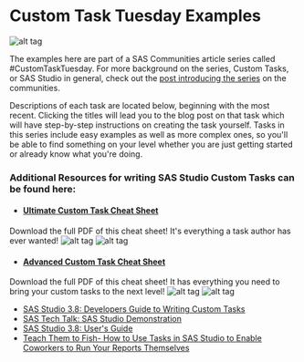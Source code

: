 # Custom Task Tuesday Examples
![alt tag](https://kntur85557.i.lithium.com/t5/image/serverpage/image-id/6482iADDEF4FC50E762AD/image-size/medium?v=1.0&px=400)

The examples here are part of a SAS Communities article series called #CustomTaskTuesday. For more background on the series, Custom Tasks, or SAS Studio in general, check out the [post introducing the series](https://communities.sas.com/t5/SAS-Communities-Library/Always-looking-for-a-shortcut-Custom-Task-Tuesday-is-for-you/ta-p/320053) on the communities.

Descriptions of each task are located below, beginning with the most recent. Clicking the titles will lead you to the blog post on that task which will have step-by-step instructions on creating the task yourself. 
Tasks in this series include easy examples as well as more complex ones, so you'll be able to find something on your level whether you are just getting started or already know what you're doing. 

### Additional Resources for writing SAS Studio Custom Tasks can be found here:
* #### [Ultimate Custom Task Cheat Sheet](https://communities.sas.com/t5/SAS-Communities-Library/Custom-Task-Tuesday-Download-the-Ultimate-Custom-Task-Cheat/ta-p/552910)
Download the full PDF of this cheat sheet! It's everything a task author has ever wanted!
![alt tag](https://communities.sas.com/t5/image/serverpage/image-id/28887iF147FD70431B5AC4/image-dimensions/674x522?v=1.0)
![alt tag](https://communities.sas.com/t5/image/serverpage/image-id/28888iEA927B353336111C/image-dimensions/674x522?v=1.0)
* #### [Advanced Custom Task Cheat Sheet](https://communities.sas.com/t5/SAS-Communities-Library/Custom-Task-Tuesday-Advanced-Custom-Task-Cheat-Sheet/ta-p/634494)
Download the full PDF of this cheat sheet! It has everything you need to bring your custom tasks to the next level! 
![alt tag](https://communities.sas.com/t5/image/serverpage/image-id/37299iEA3176605D4E33C0/image-size/large?v=1.0&px=999)
![alt tag](https://communities.sas.com/t5/image/serverpage/image-id/37300iA69B79C92005D968/image-size/large?v=1.0&px=999)
* [SAS Studio 3.8: Developers Guide to Writing Custom Tasks](https://go.documentation.sas.com/?docsetId=webeditordg&docsetTarget=titlepage.htm&docsetVersion=3.8&locale=en)
* [SAS Tech Talk: SAS Studio Demonstration](https://www.youtube.com/watch?v=xa6CGmbwPic)
* [SAS Studio 3.8: User's Guide](https://go.documentation.sas.com/?docsetId=webeditorug&docsetTarget=titlepage.htm&docsetVersion=3.8&locale=en)
* [Teach Them to Fish- How to Use Tasks in SAS Studio to Enable Coworkers to Run Your Reports Themselves](http://support.sas.com/resources/papers/proceedings15/SAS1831-2015.pdf)
